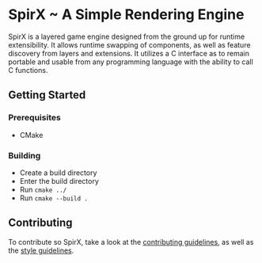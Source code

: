 # SpirX ~ A Simple Rendering Engine
SpirX is a layered game engine designed from the ground up for runtime extensibility. It allows runtime swapping of components, as well as feature discovery from layers and extensions. It utilizes a C interface as to remain portable and usable from any programming language with the ability to call C functions.

## Getting Started
### Prerequisites
- CMake

### Building
- Create a build directory
- Enter the build directory
- Run `cmake ../`
- Run `cmake --build .`

## Contributing
To contribute so SpirX, take a look at the [contributing guidelines](http://git.polaritech.com/SpirX/SpirX/blob/master/CONTRIBUTING.md), as well as the [style guidelines](http://git.polaritech.com/SpirX/SpirX/blob/master/Documentation/StyleGuide.md).